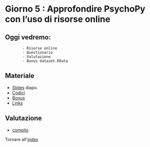 # Giorno 5 : Approfondire PsychoPy con l’uso di risorse online

## Oggi vedremo:
			- Risorse online
			- Questionario
			- Valutazione
			- Bonus dataset.RData


## Materiale

- [Slides](https://docs.google.com/presentation/d/1t6aIbt2Zr2FkTwUNXh45odyE8RiJjLbgCp52ZEJ13yk/edit#slide=id.g1028bbd5426_0_10) diapo.
- [Codici](material/snippet.txt)
- [Bonus](PsychopyData.zip)
- [Links](links.md)


## Valutazione
- [compito](material/stroop.zip)

Tornare all'[index](index.md)
